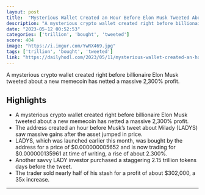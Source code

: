 ```yaml
---
layout: post
title:  "Mysterious Wallet Created an Hour Before Elon Musk Tweeted About New Memecoin Nets 2,300% Profit: On-Chain Data"
description: "A mysterious crypto wallet created right before billionaire Elon Musk tweeted about a new memecoin has netted a massive 2,300% profit."
date: "2023-05-12 00:52:53"
categories: ['trillion', 'bought', 'tweeted']
score: 404
image: "https://i.imgur.com/YwRX469.jpg"
tags: ['trillion', 'bought', 'tweeted']
link: "https://dailyhodl.com/2023/05/11/mysterious-wallet-created-an-hour-before-elon-musk-tweeted-about-new-memecoin-nets-2300-profit-on-chain-data/"
---
```


A mysterious crypto wallet created right before billionaire Elon Musk tweeted about a new memecoin has netted a massive 2,300% profit.

## Highlights

- A mysterious crypto wallet created right before billionaire Elon Musk tweeted about a new memecoin has netted a massive 2,300% profit.
- The address created an hour before Musk’s tweet about Milady (LADYS) saw massive gains after the asset jumped in price.
- LADYS, which was launched earlier this month, was bought by the address for a price of $0.000000005652 and is now trading for $0.000000135961 at time of writing, a rise of about 2.300%.
- Another savvy LADY investor purchased a staggering 2.15 trillion tokens days before the tweet.
- The trader sold nearly half of his stash for a profit of about $302,000, a 35x increase.

---
